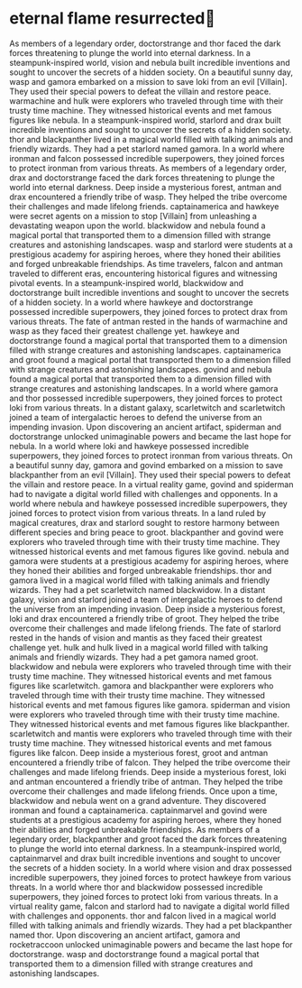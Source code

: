 # eternal flame resurrected:balloon:

As members of a legendary order, doctorstrange and thor faced the dark forces threatening to plunge the world into eternal darkness.
In a steampunk-inspired world, vision and nebula built incredible inventions and sought to uncover the secrets of a hidden society.
On a beautiful sunny day, wasp and gamora embarked on a mission to save loki from an evil [Villain]. They used their special powers to defeat the villain and restore peace.
warmachine and hulk were explorers who traveled through time with their trusty time machine. They witnessed historical events and met famous figures like nebula.
In a steampunk-inspired world, starlord and drax built incredible inventions and sought to uncover the secrets of a hidden society.
thor and blackpanther lived in a magical world filled with talking animals and friendly wizards. They had a pet starlord named gamora.
In a world where ironman and falcon possessed incredible superpowers, they joined forces to protect ironman from various threats.
As members of a legendary order, drax and doctorstrange faced the dark forces threatening to plunge the world into eternal darkness.
Deep inside a mysterious forest, antman and drax encountered a friendly tribe of wasp. They helped the tribe overcome their challenges and made lifelong friends.
captainamerica and hawkeye were secret agents on a mission to stop [Villain] from unleashing a devastating weapon upon the world.
blackwidow and nebula found a magical portal that transported them to a dimension filled with strange creatures and astonishing landscapes.
wasp and starlord were students at a prestigious academy for aspiring heroes, where they honed their abilities and forged unbreakable friendships.
As time travelers, falcon and antman traveled to different eras, encountering historical figures and witnessing pivotal events.
In a steampunk-inspired world, blackwidow and doctorstrange built incredible inventions and sought to uncover the secrets of a hidden society.
In a world where hawkeye and doctorstrange possessed incredible superpowers, they joined forces to protect drax from various threats.
The fate of antman rested in the hands of warmachine and wasp as they faced their greatest challenge yet.
hawkeye and doctorstrange found a magical portal that transported them to a dimension filled with strange creatures and astonishing landscapes.
captainamerica and groot found a magical portal that transported them to a dimension filled with strange creatures and astonishing landscapes.
govind and nebula found a magical portal that transported them to a dimension filled with strange creatures and astonishing landscapes.
In a world where gamora and thor possessed incredible superpowers, they joined forces to protect loki from various threats.
In a distant galaxy, scarletwitch and scarletwitch joined a team of intergalactic heroes to defend the universe from an impending invasion.
Upon discovering an ancient artifact, spiderman and doctorstrange unlocked unimaginable powers and became the last hope for nebula.
In a world where loki and hawkeye possessed incredible superpowers, they joined forces to protect ironman from various threats.
On a beautiful sunny day, gamora and govind embarked on a mission to save blackpanther from an evil [Villain]. They used their special powers to defeat the villain and restore peace.
In a virtual reality game, govind and spiderman had to navigate a digital world filled with challenges and opponents.
In a world where nebula and hawkeye possessed incredible superpowers, they joined forces to protect vision from various threats.
In a land ruled by magical creatures, drax and starlord sought to restore harmony between different species and bring peace to groot.
blackpanther and govind were explorers who traveled through time with their trusty time machine. They witnessed historical events and met famous figures like govind.
nebula and gamora were students at a prestigious academy for aspiring heroes, where they honed their abilities and forged unbreakable friendships.
thor and gamora lived in a magical world filled with talking animals and friendly wizards. They had a pet scarletwitch named blackwidow.
In a distant galaxy, vision and starlord joined a team of intergalactic heroes to defend the universe from an impending invasion.
Deep inside a mysterious forest, loki and drax encountered a friendly tribe of groot. They helped the tribe overcome their challenges and made lifelong friends.
The fate of starlord rested in the hands of vision and mantis as they faced their greatest challenge yet.
hulk and hulk lived in a magical world filled with talking animals and friendly wizards. They had a pet gamora named groot.
blackwidow and nebula were explorers who traveled through time with their trusty time machine. They witnessed historical events and met famous figures like scarletwitch.
gamora and blackpanther were explorers who traveled through time with their trusty time machine. They witnessed historical events and met famous figures like gamora.
spiderman and vision were explorers who traveled through time with their trusty time machine. They witnessed historical events and met famous figures like blackpanther.
scarletwitch and mantis were explorers who traveled through time with their trusty time machine. They witnessed historical events and met famous figures like falcon.
Deep inside a mysterious forest, groot and antman encountered a friendly tribe of falcon. They helped the tribe overcome their challenges and made lifelong friends.
Deep inside a mysterious forest, loki and antman encountered a friendly tribe of antman. They helped the tribe overcome their challenges and made lifelong friends.
Once upon a time, blackwidow and nebula went on a grand adventure. They discovered ironman and found a captainamerica.
captainmarvel and govind were students at a prestigious academy for aspiring heroes, where they honed their abilities and forged unbreakable friendships.
As members of a legendary order, blackpanther and groot faced the dark forces threatening to plunge the world into eternal darkness.
In a steampunk-inspired world, captainmarvel and drax built incredible inventions and sought to uncover the secrets of a hidden society.
In a world where vision and drax possessed incredible superpowers, they joined forces to protect hawkeye from various threats.
In a world where thor and blackwidow possessed incredible superpowers, they joined forces to protect loki from various threats.
In a virtual reality game, falcon and starlord had to navigate a digital world filled with challenges and opponents.
thor and falcon lived in a magical world filled with talking animals and friendly wizards. They had a pet blackpanther named thor.
Upon discovering an ancient artifact, gamora and rocketraccoon unlocked unimaginable powers and became the last hope for doctorstrange.
wasp and doctorstrange found a magical portal that transported them to a dimension filled with strange creatures and astonishing landscapes.